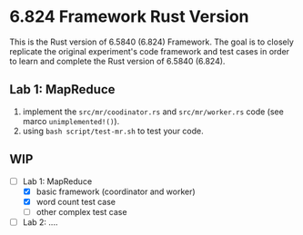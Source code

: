 # 6.824 Framework Rust Version

This is the Rust version of 6.5840 (6.824) Framework.
The goal is to closely replicate the original experiment's code framework and test cases in order to learn and complete the Rust version of 6.5840 (6.824).

## Lab 1: MapReduce

1. implement the `src/mr/coodinator.rs` and `src/mr/worker.rs` code (see marco `unimplemented!()`). 
2. using `bash script/test-mr.sh` to test your code.

## WIP

- [ ] Lab 1: MapReduce
  - [x] basic framework (coordinator and worker) 
  - [x] word count test case
  - [ ] other complex test case
- [ ] Lab 2: ....